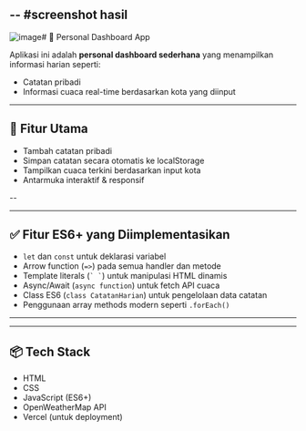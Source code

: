 --
#screenshot hasil
--

![image](https://github.com/user-attachments/assets/00270801-c0ff-40bc-a76f-4f2d6e6b3b87)# 🧭 Personal Dashboard App

Aplikasi ini adalah **personal dashboard sederhana** yang menampilkan informasi harian seperti:
- Catatan pribadi
- Informasi cuaca real-time berdasarkan kota yang diinput

---

## 🚀 Fitur Utama
- Tambah catatan pribadi
- Simpan catatan secara otomatis ke localStorage
- Tampilkan cuaca terkini berdasarkan input kota
- Antarmuka interaktif & responsif

--

---

## ✅ Fitur ES6+ yang Diimplementasikan
- `let` dan `const` untuk deklarasi variabel
- Arrow function (`=>`) pada semua handler dan metode
- Template literals (`` ` ` ``) untuk manipulasi HTML dinamis
- Async/Await (`async function`) untuk fetch API cuaca
- Class ES6 (`class CatatanHarian`) untuk pengelolaan data catatan
- Penggunaan array methods modern seperti `.forEach()`

---


---

## 📦 Tech Stack
- HTML
- CSS
- JavaScript (ES6+)
- OpenWeatherMap API
- Vercel (untuk deployment)

